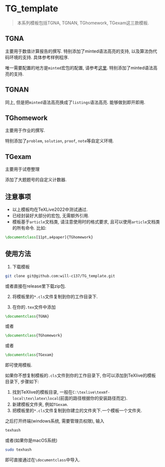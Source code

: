 # TG_template

> 本系列模板包括TGNA, TGNAN, TGhomework, TGexam这三款模板.

## TGNA

主要用于数值计算报告的撰写.
特别添加了minted语法高亮的支持,
以及算法伪代码环境的支持.
具体参考样例程序.

唯一需要配置的地方是`minted`宏包的配置,
请参考[这里](https://will-c137.github.io/p/latex-minted/).
特别添加了minted语法高亮的支持.

## TGNAN

同上, 但是把`minted`语法高亮换成了`listings`语法高亮.
能够做到即开即用.

## TGhomework

主要用于作业的撰写.

特别添加了`problem`, `solution`, `proof`, `note`等自定义环境.

## TGexam

主要用于试卷整理

添加了大题题号的自定义计数器.

## 注意事项

- 以上模板均在TeXLive2022中测试通过.
- 已经封装好大部分的宏包, 无需额外引用.
- 模板基于`article`文档类, 请注意使用时的格式要求, 且可以使用`article`文档类的所有命令.
比如:
```tex
\documentclass[11pt,a4paper]{TGhomework}
```

## 使用方法

1. 下载模板

```bash
git clone git@github.com:will-c137/TG_template.git
```
或者直接在release里下载zip包.

2. 将模板里的`*.cls`文件复制到你的工作目录下.

3. 在你的`.tex`文件中添加

```tex
\documentclass{TGNA}
```
或者
```tex
\documentclass{TGhomework}
```
或者
```tex
\documentclass{TGexam}
```
即可使用模板.

如果你不想复制模板的`.cls`文件到你的工作目录下,
你可以添加到TeXlive的模板目录下,
步骤如下:

1. 找到TeXlive的模板目录, 一般在`C:\texlive\texmf-local\tex\latex\local`(前面的路径根据你的安装路径而定).
2. 新建模板文件夹, 例如`TGexam`.
3. 把模板里的`*.cls`文件复制到你建立的文件夹下.一个模板一个文件夹.

之后打开终端(windows系统, 需要管理员权限), 输入
```bash
texhash
```
或者(如果你是macOS系统)
```bash
sudo texhash
```

即可直接通过在`\documentclass`中导入.
